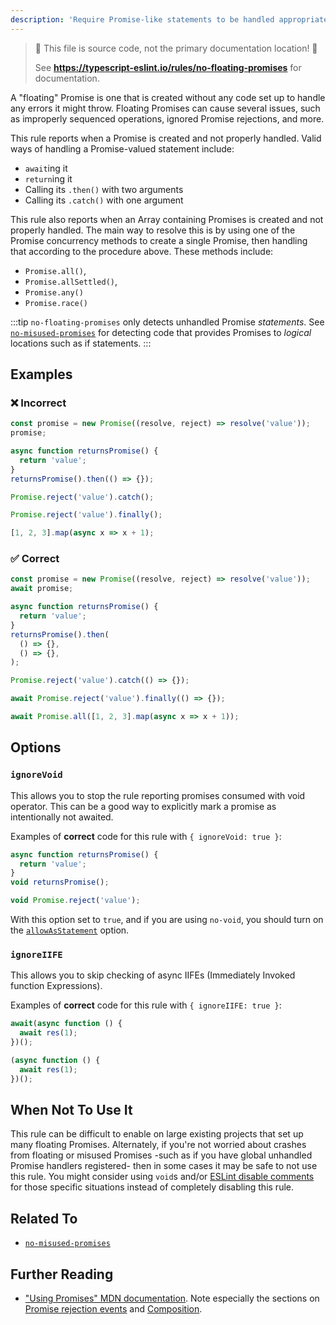 ```yaml
---
description: 'Require Promise-like statements to be handled appropriately.'
---
```


> 🛑 This file is source code, not the primary documentation location! 🛑
>
> See **https://typescript-eslint.io/rules/no-floating-promises** for documentation.

A "floating" Promise is one that is created without any code set up to handle any errors it might throw.
Floating Promises can cause several issues, such as improperly sequenced operations, ignored Promise rejections, and more.

This rule reports when a Promise is created and not properly handled.
Valid ways of handling a Promise-valued statement include:

- `await`ing it
- `return`ing it
- Calling its `.then()` with two arguments
- Calling its `.catch()` with one argument

This rule also reports when an Array containing Promises is created and not properly handled. The main way to resolve this is by using one of the Promise concurrency methods to create a single Promise, then handling that according to the procedure above. These methods include:

- `Promise.all()`,
- `Promise.allSettled()`,
- `Promise.any()`
- `Promise.race()`

:::tip
`no-floating-promises` only detects unhandled Promise _statements_.
See [`no-misused-promises`](./no-misused-promises.md) for detecting code that provides Promises to _logical_ locations such as if statements.
:::

## Examples

<!--tabs-->

### ❌ Incorrect

```ts
const promise = new Promise((resolve, reject) => resolve('value'));
promise;

async function returnsPromise() {
  return 'value';
}
returnsPromise().then(() => {});

Promise.reject('value').catch();

Promise.reject('value').finally();

[1, 2, 3].map(async x => x + 1);
```

### ✅ Correct

```ts
const promise = new Promise((resolve, reject) => resolve('value'));
await promise;

async function returnsPromise() {
  return 'value';
}
returnsPromise().then(
  () => {},
  () => {},
);

Promise.reject('value').catch(() => {});

await Promise.reject('value').finally(() => {});

await Promise.all([1, 2, 3].map(async x => x + 1));
```

## Options

### `ignoreVoid`

This allows you to stop the rule reporting promises consumed with void operator.
This can be a good way to explicitly mark a promise as intentionally not awaited.

Examples of **correct** code for this rule with `{ ignoreVoid: true }`:

```ts option='{ "ignoreVoid": true }' showPlaygroundButton
async function returnsPromise() {
  return 'value';
}
void returnsPromise();

void Promise.reject('value');
```

With this option set to `true`, and if you are using `no-void`, you should turn on the [`allowAsStatement`](https://eslint.org/docs/rules/no-void#allowasstatement) option.

### `ignoreIIFE`

This allows you to skip checking of async IIFEs (Immediately Invoked function Expressions).

Examples of **correct** code for this rule with `{ ignoreIIFE: true }`:

```ts option='{ "ignoreIIFE": true }' showPlaygroundButton
await(async function () {
  await res(1);
})();

(async function () {
  await res(1);
})();
```

## When Not To Use It

This rule can be difficult to enable on large existing projects that set up many floating Promises.
Alternately, if you're not worried about crashes from floating or misused Promises -such as if you have global unhandled Promise handlers registered- then in some cases it may be safe to not use this rule.
You might consider using `void`s and/or [ESLint disable comments](https://eslint.org/docs/latest/use/configure/rules#using-configuration-comments-1) for those specific situations instead of completely disabling this rule.

## Related To

- [`no-misused-promises`](./no-misused-promises.md)

## Further Reading

- ["Using Promises" MDN documentation](https://developer.mozilla.org/en-US/docs/Web/JavaScript/Guide/Using_promises). Note especially the sections on [Promise rejection events](https://developer.mozilla.org/en-US/docs/Web/JavaScript/Guide/Using_promises#promise_rejection_events) and [Composition](https://developer.mozilla.org/en-US/docs/Web/JavaScript/Guide/Using_promises#composition).
